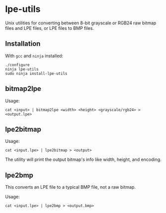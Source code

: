 # lpe-utils
Unix utilities for converting between 8-bit grayscale or RGB24 raw bitmap files and LPE files, or LPE files to BMP files.

## Installation
With `gcc` and `ninja` installed:

```
./configure
ninja lpe-utils
sudo ninja install-lpe-utils
```

## bitmap2lpe
Usage:

```
cat <input> | bitmap2lpe <width> <height> <grayscale/rgb24> > <output.lpe>
```

## lpe2bitmap
Usage:

```
cat <input.lpe> | lpe2bitmap > <output>
```

The utility will print the output bitmap's info like width, height, and encoding.

## lpe2bmp
This converts an LPE file to a typical BMP file, not a raw bitmap.

Usage:

```
cat <input.lpe> | lpe2bmp > <output.bmp>
```

